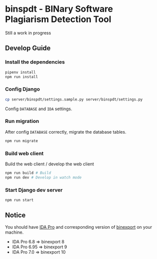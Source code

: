 # binspdt - BINary Software Plagiarism Detection Tool

Still a work in progress

## Develop Guide

### Install the dependencies

```sh
pipenv install
npm run install
```

### Config Django

```sh
cp server/binspdt/settings.sample.py server/binspdt/settings.py 
```

Config `DATABASE` and `IDA` settings.

### Run migration

After config `DATABASE` correctly, migrate the database tables.

```sh
npm run migrate
```

### Build web client

Build the web client / develop the web client

```sh
npm run build # Build
npm run dev # Develop in watch mode
```

### Start Django dev server

```sh
npm run start
```

## Notice

You should have [IDA Pro](https://www.hex-rays.com/products/ida/) and corresponding version of [binexport](https://github.com/google/binexport) on your machine.

- IDA Pro 6.8 => binexport 8
- IDA Pro 6.95 => binexport 9
- IDA Pro 7.0 => binexport 10
